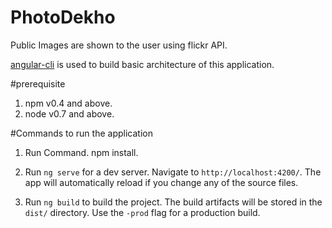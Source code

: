 # PhotoDekho

Public Images are shown to the user using flickr API.

[angular-cli](https://github.com/angular/angular-cli) is used to build basic architecture of this application.

#prerequisite
1) npm v0.4 and above.
2) node v0.7 and above.

#Commands to run the application
1) Run Command.
    npm install.

2) Run `ng serve` for a dev server. Navigate to `http://localhost:4200/`. The app will automatically reload if you change any of     the source files.

3) Run `ng build` to build the project. The build artifacts will be stored in the `dist/` directory. Use the `-prod` flag for a      production build.
